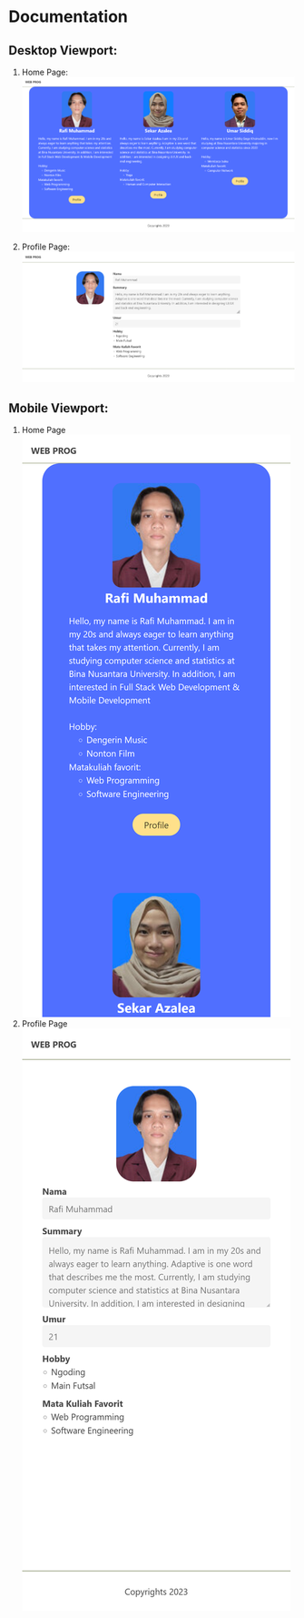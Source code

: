 # Documentation
## Desktop Viewport:
1. Home Page:
![Home Desktop Page](public/pics/documentation/Home_page.png)

2. Profile Page:
![Profile Desktop Page](public/pics/documentation/Profile_page.png)
<!-- . -->
## Mobile Viewport:
1. Home Page
![Home Mobile Page](public/pics/documentation/home_mobile.png)
2. Profile Page
![Profile Mobile Page](public/pics/documentation/Profile_mobile.png)